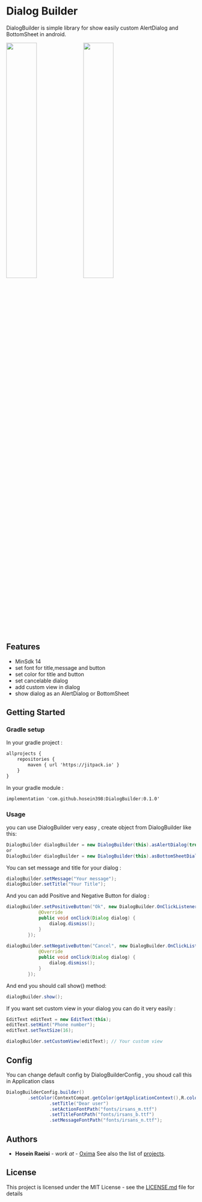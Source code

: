 # Dialog Builder

DialogBuilder is simple library for show easily custom AlertDialog and BottomSheet in android. 

<img align="left" width="40%" src="https://www.oxima.ir/resources/images/articles/source_hub/dialogbuilder1.jpg">
<img align="top" width="40%" src="https://www.oxima.ir/resources/images/articles/source_hub/dialogbuilder2.jpg">

## Features

* MinSdk 14
* set font for title,message and button
* set color for title and button
* set cancelable dialog
* add custom view in dialog
* show dialog as an AlertDialog or BottomSheet 

## Getting Started

### Gradle setup

In your gradle project :

```xml
allprojects {
    repositories {
        maven { url 'https://jitpack.io' }
    }
}
```
In your gradle module :

```xml
implementation 'com.github.hosein398:DialogBuilder:0.1.0'
```

### Usage

you can use DialogBuilder very easy , create object from DialogBuilder like this:

```java
DialogBuilder dialogBuilder = new DialogBuilder(this).asAlertDialog(true);
or
DialogBuilder dialogBuilder = new DialogBuilder(this).asBottomSheetDialog(true);
```
You can set message and title for your dialog :

```java
dialogBuilder.setMessage("Your message");
dialogBuilder.setTitle("Your Title");
```

And you can add Positive and Negative Button for dialog :
```java
dialogBuilder.setPositiveButton("Ok", new DialogBuilder.OnClickListener() {
            @Override
            public void onClick(Dialog dialog) {
                dialog.dismiss();
            }
        });
		
dialogBuilder.setNegativeButton("Cancel", new DialogBuilder.OnClickListener() {
            @Override
            public void onClick(Dialog dialog) {
                dialog.dismiss();
            }
        });
```
And end you should call show() method:
```java
dialogBuilder.show();
```
If you want set custom view in your dialog you can do it very easily :
```java
EditText editText = new EditText(this);
editText.setHint("Phone number");
editText.setTextSize(16);

dialogBuilder.setCustomView(editText); // Your custom view
```

## Config

You can change default config by DialogBuilderConfig , you shoud call this in Application class
```java
DialogBuilderConfig.builder()
		.setColor(ContextCompat.getColor(getApplicationContext(),R.color.colorPrimaryDark))
                .setTitle("Dear user")
                .setActionFontPath("fonts/irsans_m.ttf")
                .setTitleFontPath("fonts/irsans_b.ttf")
                .setMessageFontPath("fonts/irsans_n.ttf");
```


## Authors

* **Hosein Raeisi** - *work at* - [Oxima](https://oxima.ir)
See also the list of [projects](https://github.com/hosein398?tab=repositories).

## License

This project is licensed under the MIT License - see the [LICENSE.md](LICENSE.md) file for details
